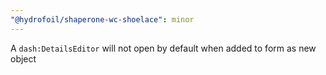 ```yaml
---
"@hydrofoil/shaperone-wc-shoelace": minor
---
```


A `dash:DetailsEditor` will not open by default when added to form as new object
